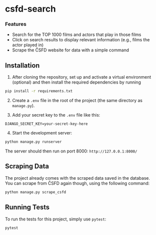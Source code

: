 
# csfd-search

### Features

- Search for the TOP 1000 films and actors that play in those films
- Click on search results to display relevant information (e.g., films the actor played in)
- Scrape the ČSFD website for data with a simple command

## Installation


1. After cloning the repository, set up and activate a virtual environment (optional) and then install the required
   dependencies by running

```bash
pip install -r requirements.txt
```

2. Create a `.env` file in the root of the project (the same directory as `manage.py`).

3. Add your secret key to the `.env` file like this:

```env
DJANGO_SECRET_KEY=your-secret-key-here
```

4. Start the development server:

```bash
python manage.py runserver
```

The server should then run on port 8000: `http://127.0.0.1:8000/`

## Scraping Data

The project already comes with the scraped data saved in the database. You can scrape from ČSFD again though, using the following command:

```bash
python manage.py scrape_csfd
```

## Running Tests

To run the tests for this project, simply use `pytest`:

```bash
pytest
```
